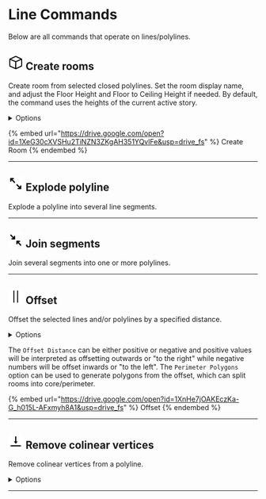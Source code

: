 # Line Commands

Below are all commands that operate on lines/polylines.

## <img src="images/create-room.svg" width="30" height="30"> Create rooms

Create room from selected closed polylines. Set the room display name, and adjust the Floor Height and Floor to Ceiling Height if needed. By default, the command uses the heights of the current active story.

<details>

<summary>Options</summary>

**Room Name**

  Text to set the name of the generated room.

**Use Current Story Height**

  Select to use the current story height for the newly created room. Unselect this option to be able to have specify the room height and floor elevation explicitly

**Room Height**

  Height of the room.

**Room Elevation**

  Elevation of the room.

</details>

{% embed url="https://drive.google.com/open?id=1XeG30cXVSHu2TiNZN3ZKgAH351YQvlFe&usp=drive_fs" %}
Create Room
{% endembed %}

---

## <img src="images/explode-polyline.svg" width="30" height="30"> Explode polyline

Explode a polyline into several line segments.

---

## <img src="images/join-segments.svg" width="30" height="30"> Join segments

Join several segments into one or more polylines.

---

## <img src="images/offset.svg" width="30" height="30"> Offset

Offset the selected lines and/or polylines by a specified distance.

<details>

<summary>Options</summary>

**Offset Distance**

  The distance that the selected line/polyline will be offset. This can be either positive or negative and positive values will be interpreted as offsetting outwards or 'to the right' while negative numbers will be offset inwards or to 'to the left'

**Perimeter Polygons**

  Select to have the output be a series of closed perimeter polygons instead of a single offset line or polyline. Perimeter polygons can be used to split rooms into core and perimeter

</details>

The `Offset Distance` can be either positive or negative and positive values will be interpreted as offsetting outwards or "to the right" while negative numbers will be offset inwards or "to the left". The `Perimeter Polygons` option can be used to generate polygons from the offset, which can split rooms into core/perimeter.

{% embed url="https://drive.google.com/open?id=1XnHe7jOAKEczKa-G_h015L-AFxmyh8A1&usp=drive_fs" %}
Offset
{% endembed %}

---

## <img src="images/remove-colinear-vertices.svg" width="30" height="30"> Remove colinear vertices

Remove colinear vertices from a polyline.

<details>

<summary>Options</summary>

**Tolerance**

  The maximum distance between a polyline vertex and the line drawn between neighboring vertices below which it is considered colinear

</details>

---